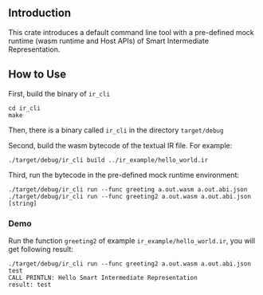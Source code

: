 ## Introduction

This crate introduces a default command line tool with a pre-defined mock runtime (wasm runtime and Host APIs) of Smart Intermediate Representation.

## How to Use

First, build the binary of `ir_cli`

```shell
cd ir_cli
make
```

Then, there is a binary called `ir_cli` in the directory `target/debug`

Second, build the wasm bytecode of the textual IR file. For example:

```shell
./target/debug/ir_cli build ../ir_example/hello_world.ir
```

Third, run the bytecode in the pre-defined mock runtime environment:

```shell
./target/debug/ir_cli run --func greeting a.out.wasm a.out.abi.json
./target/debug/ir_cli run --func greeting2 a.out.wasm a.out.abi.json [string]
```

### Demo

Run the function `greeting2` of example `ir_example/hello_world.ir`, you will get following result:

```shell
./target/debug/ir_cli run --func greeting2 a.out.wasm a.out.abi.json test    
CALL PRINTLN: Hello Smart Intermediate Representation
result: test
```
